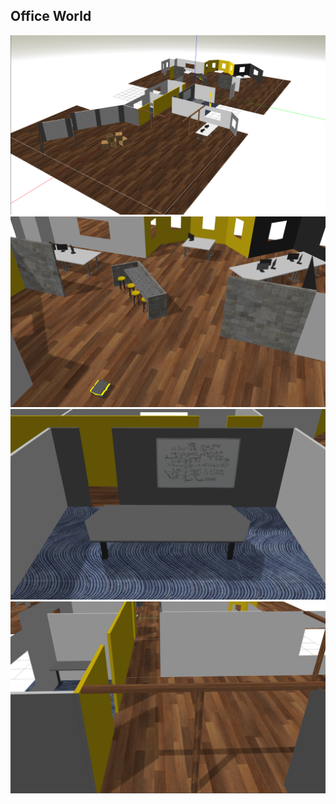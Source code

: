 ## Office World

<img src="office/office_world.png">

<img src="office/common_area.png">

<img src="office/meeting_room.png">

<img src="office/hallway.png">